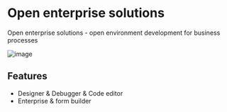 # Open enterprise solutions

Open enterprise solutions - open environment development for business processes

![image](https://github.com/user-attachments/assets/8513361c-bbc3-44bb-b07c-776202940d8b)

## Features

- Designer & Debugger & Code editor 
- Enterprise & form builder 
